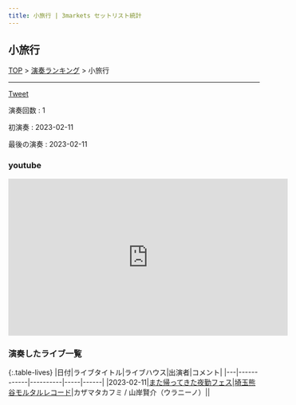 ```yaml
---
title: 小旅行 | 3markets セットリスト統計
---
```

## 小旅行


[TOP](/setlist/) > [演奏ランキング](songs.html) > 小旅行

___

<a href="https://twitter.com/share?ref_src=twsrc%5Etfw" data-text="3markets[ ]セットリスト > 小旅行" class="twitter-share-button" data-via="3markets" data-hashtags="3markets" data-related="3markets" data-show-count="false">Tweet</a>

演奏回数
: 1

初演奏
: 2023-02-11

最後の演奏
: 2023-02-11




### youtube
<iframe width="560" height="315" src="https://www.youtube.com/embed/MUpk5UtVUtA" title="YouTube video player" frameborder="0" allow="accelerometer; autoplay; clipboard-write; encrypted-media; gyroscope; picture-in-picture; web-share" allowfullscreen></iframe>


### 演奏したライブ一覧

{:.table-lives}
|日付|ライブタイトル|ライブハウス|出演者|コメント|
|---|------------|----------|-----|------|
|<span class="nowrap">2023-02-11</span>|[また帰ってきた夜勤フェス](live054.html)|[埼玉熊谷モルタルレコード](livehouse051.html)|カザマタカフミ / 山岸賢介（ウラニーノ）||


<script async src="https://platform.twitter.com/widgets.js" charset="utf-8"></script>